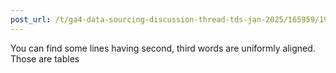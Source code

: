 ```yaml
---
post_url: /t/ga4-data-sourcing-discussion-thread-tds-jan-2025/165959/195
---
```

You can find some lines having second, third words are uniformly aligned. Those are tables